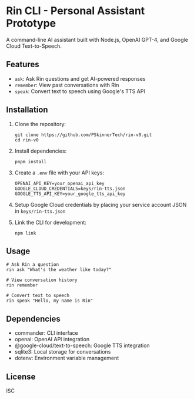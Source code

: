 # Rin CLI - Personal Assistant Prototype

A command-line AI assistant built with Node.js, OpenAI GPT-4, and Google Cloud Text-to-Speech.

## Features

- `ask`: Ask Rin questions and get AI-powered responses
- `remember`: View past conversations with Rin
- `speak`: Convert text to speech using Google's TTS API

## Installation

1. Clone the repository:
   ```
   git clone https://github.com/PSkinnerTech/rin-v0.git
   cd rin-v0
   ```

2. Install dependencies:
   ```
   pnpm install
   ```

3. Create a `.env` file with your API keys:
   ```
   OPENAI_API_KEY=your_openai_api_key
   GOOGLE_CLOUD_CREDENTIALS=keys/rin-tts.json
   GOOGLE_TTS_API_KEY=your_google_tts_api_key
   ```

4. Setup Google Cloud credentials by placing your service account JSON in `keys/rin-tts.json`

5. Link the CLI for development:
   ```
   npm link
   ```

## Usage

```
# Ask Rin a question
rin ask "What's the weather like today?"

# View conversation history
rin remember

# Convert text to speech
rin speak "Hello, my name is Rin"
```

## Dependencies

- commander: CLI interface
- openai: OpenAI API integration
- @google-cloud/text-to-speech: Google TTS integration
- sqlite3: Local storage for conversations
- dotenv: Environment variable management

## License

ISC 